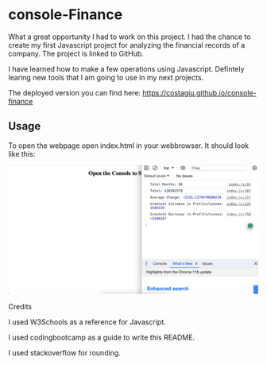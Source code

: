 # console-Finance

What a great opportunity I had to work on this project. I had the chance to create my first Javascript  project for analyzing the financial records of a company. The project is linked to GitHub.

I have learned how to make a few operations using Javascript.
Defintely learing new tools that I am going to use in my next projects.

The deployed version you can find here: https://costagiu.github.io/console-finance

## Usage

  
To open the webpage open index.html in your webbrowser. It should look like this:

![Top of the page](images/Screenshot1.png)


Credits

I used W3Schools as a reference for Javascript.

I used codingbootcamp as a guide to write this README.

I used stackoverflow for rounding.